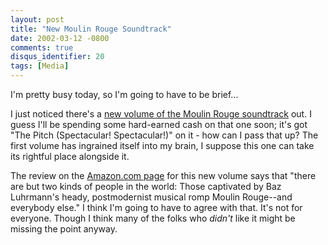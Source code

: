 ```yaml
---
layout: post
title: "New Moulin Rouge Soundtrack"
date: 2002-03-12 -0800
comments: true
disqus_identifier: 20
tags: [Media]
---
```

I'm pretty busy today, so I'm going to have to be brief...
 
 I just noticed there's a [new volume of the Moulin Rouge
soundtrack](http://www.amazon.com/exec/obidos/ASIN/B00005YW4Z/mhsvortex)
out. I guess I'll be spending some hard-earned cash on that one soon;
it's got "The Pitch (Spectacular! Spectacular!)" on it - how can I pass
that up? The first volume has ingrained itself into my brain, I suppose
this one can take its rightful place alongside it.
 
 The review on the [Amazon.com
page](http://www.amazon.com/exec/obidos/ASIN/B00005YW4Z/mhsvortex) for
this new volume says that "there are but two kinds of people in the
world: Those captivated by Baz Luhrmann's heady, postmodernist musical
romp Moulin Rouge--and everybody else." I think I'm going to have to
agree with that. It's not for everyone. Though I think many of the folks
who *didn't* like it might be missing the point anyway.
